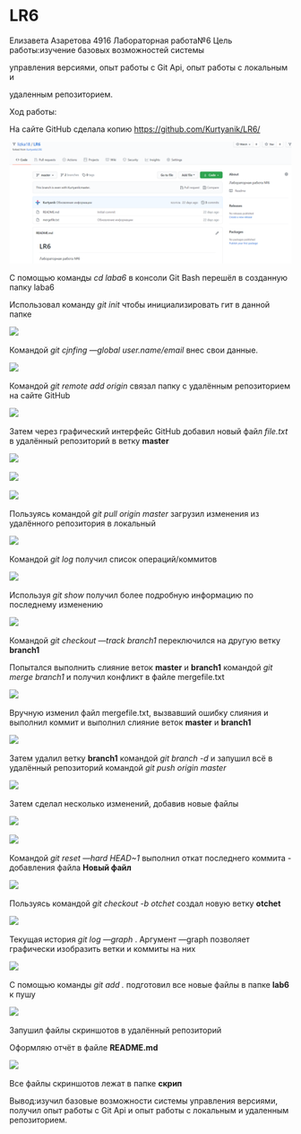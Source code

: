 # LR6
Елизавета Азаретова 4916 Лабораторная работа№6
Цель работы:изучение базовых возможностей системы

управления версиями, опыт работы с Git Api, опыт работы с локальным и

удаленным репозиторием.

Ход работы:

На сайте GitHub сделала копию https://github.com/Kurtyanik/LR6/

![Копированный репозиторий](скриншоты/1.png)

С помощью команды _cd laba6_ в консоли Git Bash перешёл в созданную папку laba6

Использовал команду _git init_ чтобы инициализировать гит в данной папке

![](скрип/s2.png)

Командой _git cjnfing —global user.name/email_ внес свои данные.

![](скрип/s3.png)

Командой _git remote add origin_ связал папку с удалённым репозиторием на сайте GitHub

![](скрип/s4.png)

Затем через графический интерфейс GitHub добавил новый файл _file.txt_ в удалённый репозиторий в ветку __master__

![](скрип/s21.png)

![](скрип/s22.png)

![](скрип/s20.png)

Пользуясь командой _git pull origin master_ загрузил изменения из удалённого репозитория в локальный

![](скрип/s4.png)

Командой _git log_ получил список операций/коммитов

![](скрип/s5.png)

Используя _git show_ получил более подробную информацию по последнему изменению

![](скрип/s6.png)

Командой _git checkout —track branch1_ переключился на другую ветку **branch1**

Попытался выполнить слияние веток **master** и **branch1** командой _git merge branch1_ и получил конфликт в файле mergefile.txt

![](скрип/s7.png)

Вручную изменил файл mergefile.txt, вызвавший ошибку слияния и выполнил коммит и выполнил слияние веток **master** и **branch1**

![](скрип/s8.png)

Затем удалил ветку **branch1** командой _git branch -d_ и запушил всё в удалённый репозиторий командой _git push origin master_

![](скрип/s9.png)

Затем сделал несколько изменений, добавив новые файлы

![](скрип/s10.png)

![](скрип/s11.png)

Командой _git reset —hard HEAD~1_ выполнил откат последнего коммита - добавления файла **Новый файл**

![](скрип/s12.png)

Пользуясь командой _git checkout -b otchet_ создал новую ветку **otchet**

![](скрип/s13.png)

Текущая история _git log —graph_ . Аргумент —graph позволяет графически изобразить ветки и коммиты на них

![](скрип/s14.png)

С помощью команды _git add ._ подготовил все новые файлы в папке **lab6** к пушу

![](скрип/s15.png)

Запушил файлы скриншотов в удалённый репозиторий

Оформляю отчёт в файле **README.md**

![](скрип/s30.png)

Все файлы скриншотов лежат в папке **скрип**

Вывод:изучил базовые возможности системы
управления версиями, получил опыт работы с Git Api и опыт работы с локальным и
удаленным репозиторием.
